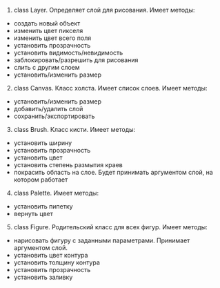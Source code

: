 1. class Layer. Определяет слой для рисования. Имеет методы:
- создать новый объект
- изменить цвет пикселя
- изменить цвет всего поля
- установить прозрачность
- установить видимость/невидимость
- заблокировать/разрешить для рисования
- слить с другим слоем
- установить/изменить размер
2. class Canvas. Класс холста. Имеет список слоев. Имеет методы:
-  установить/изменить размер
- добавить/удалить слой
- сохранить/экспортировать
3. class Brush. Класс кисти. Имеет методы:
- установить ширину
- установить прозрачность
- установить цвет
- установить степень размытия краев
- покрасить область на слое. Будет принимать аргументом слой, на котором работает
4. class Palette. Имеет методы:
- установить пипетку
- вернуть цвет
5. class Figure. Родительский класс для всех фигур. Имеет методы:
- нарисовать фигуру с заданными параметрами. Принимает аргументом слой.
- установить цвет контура
- установить толщину контура
- установить прозрачность
- установить заливку
